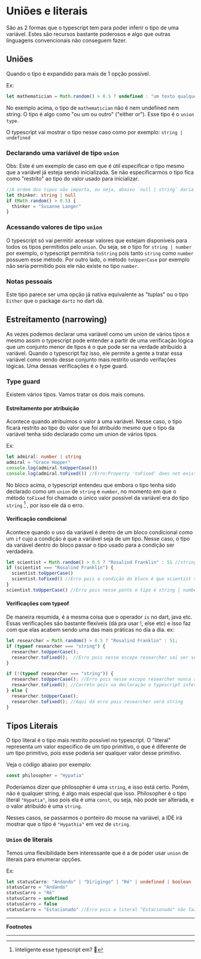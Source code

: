 # Uniões e literais
São as 2 formas que o typescript tem para poder inferir o tipo de uma variável.
Estes são recursos bastante poderosos e algo que outras linguagens convencionais não conseguem fazer.

## Uniões
Quando o tipo é expandido para mais de 1 opção possível.

Ex:

```typescript
let mathematician = Math.random() > 0.5 ? undefined : "um texto qualquer"
```

No exemplo acima, o tipo de `mathematician` não é nem undefined nem string. O tipo é algo como "ou um ou outro" ("either or"). Esse tipo é o `union type`.

O typescript vai mostrar o tipo nesse caso como por exemplo: `string | undefined`

### Declarando uma variável de tipo `union`
Obs: Este é um exemplo de caso em que é útil especificar o tipo mesmo que a variável já esteja sendo inicializada. Se não especificarmos o tipo fica como "restrito" ao tipo do valor usado para inicializar.

```typescript
//A ordem dos tipos não importa, ou seja, abaixo `null | string` daria na mesma
let thinker: string | null
if (Math.random() > 0.5) {
  thinker = "Susanne Langer"
}
```

### Acessando valores de tipo `union`
O typescript só vai permitir acessar valores que estejam disponíveis para todos os tipos permitidos pelo `union`. Ou seja, se o tipo for `string | number` por exemplo, o typescript permitiria `toString` pois tanto `string` como `number` possuem esse método. Por outro lado, o método `toUpperCase` por exemplo não seria permitido pois ele não existe no tipo `number`.

### Notas pessoais
Este tipo parece ser uma opção já nativa equivalente as "tuplas" ou o tipo `Either` que o package `dartz` no dart dá. 

## Estreitamento (narrowing)
As vezes podemos declarar uma variável como um union de vários tipos e mesmo assim o typescript pode entender a partir de uma verificação lógica que um conjunto menor de tipos é o que pode ser na verdade atribuido à variável. Quando o typescript faz isso, ele permite a gente a tratar essa variável como sendo desse conjunto mais restrito usando verifações lógicas. Uma dessas verificações é o type guard.

### Type guard
Existem vários tipos. Vamos tratar os dois mais comuns.

#### Estreitamento por atribuição
Acontece quando atribuímos o valor à uma variável. Nesse caso, o tipo ficará restrito ao tipo do valor que foi atribuído mesmo que o tipo da variável tenha sido declarado como um union de vários tipos.

Ex:
```typescript
let admiral: number | string
admiral = "Grace Hopper"
console.log(admiral.toUpperCase())
console.log(admiral.toFixed()) //Erro:Property 'toFixed' does not exist on type 'string'.
```

No bloco acima, o typescript entendeu que embora o tipo tenha sido declarado como um `union` de `string` e `number`, no momento em que o método `toFixed` foi chamado o único valor possível da variável era do tipo `string` [^1] , por isso ele dá o erro.

#### Verificação condicional
Acontece quando o uso da variável é dentro de um bloco condicional como um `if` cujo a condição é que a variável seja de um tipo. Nesse caso, o tipo da variável dentro do bloco passar o tipo usado para a condição ser verdadeira.

```typescript
let scientist = Math.random() > 0.5 ? "Rosalind Franklin" : 51 //string | number
if (scientist === "Rosalind Franklin") {
  scientist.toUpperCase()
  scientist.toFixed() //Erro pois a condição do bloco é que scientist seja uma string
}
scientist.toUpperCase() //Erro pois nesse ponto o tipo é string | number
```

#### Verificações com typeof
De maneira resumida, é a mesma coisa que o operador `is` no dart, java etc.
Essas verificações são bastante flexíveis (dá pra usar !, else etc) e isso faz com que elas acabem sendo uma das mais práticas no dia a dia.
ex:
```typescript
let researcher = Math.random() > 0.5 ? "Rosalind Franklin" : 51;
if (typeof researcher === "string") {
  researcher.toUpperCase();
  researcher.toFixed();  //Erro pois nesse escopo researcher vai ser sempre string
}

if (!(typeof researcher === "string")) {
  researcher.toUpperCase(); //Erro pois nesse escopo researcher nunca será string
  researcher.toFixed(); //Correto pois na declaração o typescript infere que o tipo um union de string | number. Como nesse escopo researcher nunca será string logo será sempre number.
} else {
  researcher.toUpperCase();
  researcher.toFixed(); //Aqui dá erro pois researcher será string
}
```

## Tipos Literais
O tipo literal é o tipo mais restrito possível no typescript. O "literal" representa um valor específico de um tipo primitivo, o que é diferente de um tipo primitivo, pois esse poderia ser qualquer valor desse primitivo.

Veja o código abaixo por exemplo:
```typescript
const philosopher = "Hypatia"
```

Poderíamos dizer que philosopher é uma `string`, e isso está certo. Porém, não é qualquer string, é algo mais especial que isso. Philosopher é o tipo literal `"Hypatia"`, isso pois ela é uma `const`, ou seja, não pode ser alterada, e o valor atribuído é uma `string`.

Nesses casos, se passarmos o ponteiro do mouse na variável, a IDE irá mostrar que o tipo é `"Hypathia"` em vez de `string`.

### `Union` de literais
Temos uma flexibilidade bem interessante que é a de poder usar `union` de literais para enumerar opções.

Ex:
```typescript
let statusCarro: "Andando" | "Dirigingo" | "Ré" | undefined | boolean
statusCarro = "Andando"
statusCarro = "Ré"
statusCarro = undefined
statusCarro = false
statusCarro = "Estacionado" //Erro pois o literal "Estacionado" não faz parte do union de literais definidos ao declarar a variável
```




---
**Footnotes**

[^1]: Inteligente esse typescript em? 🤯

---



